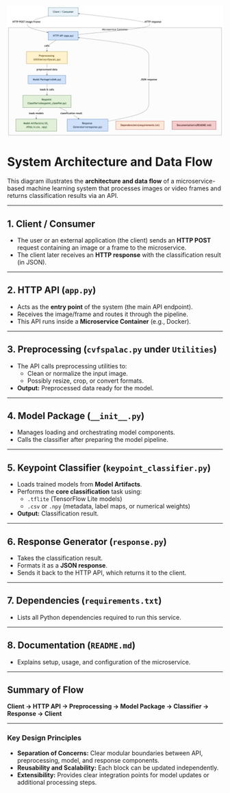 <img src="https://github.com/gaxxrav/ISL-translator/blob/main/isldiagram.png?raw=true" alt="ISL Translator Architecture" width="700">

# System Architecture and Data Flow

This diagram illustrates the **architecture and data flow** of a microservice-based machine learning system that processes images or video frames and returns classification results via an API.

---

## 1. Client / Consumer
- The user or an external application (the client) sends an **HTTP POST** request containing an image or a frame to the microservice.  
- The client later receives an **HTTP response** with the classification result (in JSON).

---

## 2. HTTP API (`app.py`)
- Acts as the **entry point** of the system (the main API endpoint).  
- Receives the image/frame and routes it through the pipeline.  
- This API runs inside a **Microservice Container** (e.g., Docker).

---

## 3. Preprocessing (`cvfspalac.py` under `Utilities`)
- The API calls preprocessing utilities to:
  - Clean or normalize the input image.
  - Possibly resize, crop, or convert formats.  
- **Output:** Preprocessed data ready for the model.

---

## 4. Model Package (`__init__.py`)
- Manages loading and orchestrating model components.  
- Calls the classifier after preparing the model pipeline.

---

## 5. Keypoint Classifier (`keypoint_classifier.py`)
- Loads trained models from **Model Artifacts**.  
- Performs the **core classification** task using:
  - `.tflite` (TensorFlow Lite models)
  - `.csv` or `.npy` (metadata, label maps, or numerical weights)  
- **Output:** Classification result.

---

## 6. Response Generator (`response.py`)
- Takes the classification result.  
- Formats it as a **JSON response**.  
- Sends it back to the HTTP API, which returns it to the client.

---

## 7. Dependencies (`requirements.txt`)
- Lists all Python dependencies required to run this service.

---

## 8. Documentation (`README.md`)
- Explains setup, usage, and configuration of the microservice.

---

## Summary of Flow

**Client → HTTP API → Preprocessing → Model Package → Classifier → Response → Client**

---

### Key Design Principles
- **Separation of Concerns:** Clear modular boundaries between API, preprocessing, model, and response components.  
- **Reusability and Scalability:** Each block can be updated independently.  
- **Extensibility:** Provides clear integration points for model updates or additional processing steps.
